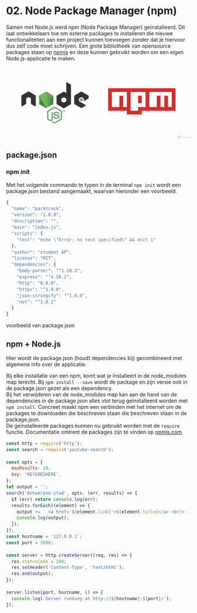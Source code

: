 # 02. Node Package Manager \(npm\)

Samen met Node.js werd npm \(Node Package Manager\) geïnstalleerd. Dit laat ontwikkelaars toe om externe packages te installeren die nieuwe functionaliteiten aan een project kunnen toevoegen zonder dat je hiervoor dus zelf code moet schrijven. Een grote bibliotheek van opensource packages staan op [npmjs](https://www.npmjs.com/) en deze kunnen gebruikt worden om een eigen Node.js-applicatie te maken.

![](../.gitbook/assets/npm.png)

## package.json

### npm init

Met het volgende commando te typen in de terminal `npm init` wordt een package.json bestand aangemaakt, waarvan hieronder een voorbeeld.

```javascript
{
  "name": "parktrack",
  "version": "1.0.0",
  "description": "",
  "main": "index.js",
  "scripts": {
    "test": "echo \"Error: no test specified\" && exit 1"
  },
  "author": "student AP",
  "license": "MIT",
  "dependencies": {
    "body-parser": "^1.18.2",
    "express": "^4.16.2",
    "http": "0.0.0",
    "https": "^1.0.0",
    "json-stringify": "^1.0.0",
    "net": "^1.0.2"
  }
}
```

voorbeeld van package.json



## npm + Node.js

Hier wordt de package.json \(houdt dependencies bij\) gecombineerd met algemene info over de applicatie. 

Bij elke installatie van een npm, komt wat je installeert in de node\_modules map terecht. Bij `npm install --save` wordt de package en zijn versie ook in de package.json gezet als een dependency.  
Bij het verwijderen van de node\_modules map kan aan de hand van de dependencies in de package.json alles vlot terug geïnstalleerd worden met `npm install`.  Concreet maakt npm een verbinden met het internet om de packages te downloaden die beschreven staan die beschreven staan in de package.json.  
De geïnstalleerde packages kunnen nu gebruikt worden met de `require` functie. Documentatie omtrent de packages zijn te vinden op [npmjs.com](https://www.npmjs.com/)

```javascript
const http = require('http');
const search = require('youtube-search');

const opts = {
  maxResults: 10,
  key: 'KEYGOESHERE',
};
let output = '';
search('Antwerpen stad', opts, (err, results) => {
  if (err) return console.log(err);
  results.forEach((element) => {
    output += ` <a href='${element.link}'>${element.title}</a> <br/> `;
    console.log(output);
  });
});
const hostname = '127.0.0.1';
const port = 3000;

const server = http.createServer((req, res) => {
  res.statusCode = 200;
  res.setHeader('Content-Type', 'text/html');
  res.end(output);
});

server.listen(port, hostname, () => {
  console.log(`Server running at http://${hostname}:${port}/`);
});
```

